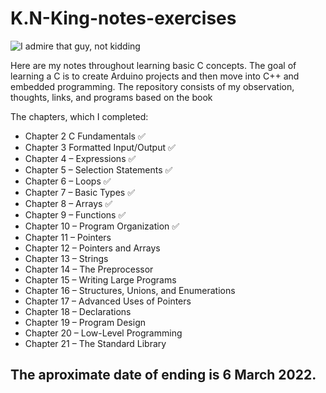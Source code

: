 # K.N-King-notes-exercises

![I admire that guy, not kidding](https://i.kym-cdn.com/entries/icons/original/000/023/419/nerd_smoking.JPG)

  Here are my notes throughout learning basic C concepts. The goal of learning a C is to create Arduino projects and then move into C++ and embedded programming.
The repository consists of my observation, thoughts, links, and programs based on the book

The chapters, which I completed: 

* Chapter 2 C Fundamentals :white_check_mark:
* Chapter 3 Formatted Input/Output :white_check_mark:
* Chapter 4 – Expressions :white_check_mark:
* Chapter 5 – Selection Statements :white_check_mark:
* Chapter 6 – Loops :white_check_mark:
* Chapter 7 – Basic Types :white_check_mark:
* Chapter 8 – Arrays :white_check_mark:
* Chapter 9 – Functions :white_check_mark:
* Chapter 10 – Program Organization :white_check_mark:
* Chapter 11 – Pointers
* Chapter 12 – Pointers and Arrays
* Chapter 13 – Strings
* Chapter 14 – The Preprocessor
* Chapter 15 – Writing Large Programs
* Chapter 16 – Structures, Unions, and Enumerations
* Chapter 17 – Advanced Uses of Pointers
* Chapter 18 – Declarations
* Chapter 19 – Program Design
* Chapter 20 – Low-Level Programming
* Chapter 21 – The Standard Library


## The aproximate date of ending is 6 March 2022.
